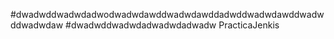#dwadwddwadwdadwodwadwdawddwadwdawddadwddwadwdawddwadwddwadwdaw
#dwadwddwadwdadwadwdadwadw PracticaJenkis
